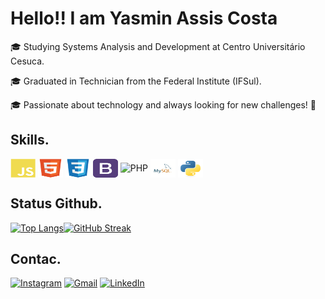 
<body>
  <div class="container">
    <div class="profile">
     <h1>Hello!! I am Yasmin Assis Costa</h1>
      <p>🎓 Studying Systems Analysis and Development at Centro Universitário Cesuca.</p>
      <p>🎓 Graduated in Technician from the Federal Institute (IFSul).</p>
      <p>🎓 Passionate about technology and always looking for new challenges! 🚀</p>
    </div>
   
  </div>

## Skills.

  <div class="technologies">
    <img align="center" height="30" width="40" src="https://raw.githubusercontent.com/devicons/devicon/master/icons/javascript/javascript-plain.svg" height="30" width="40" alt="Javascript">
    <img align="center" height="30" width="40" src="https://raw.githubusercontent.com/devicons/devicon/master/icons/html5/html5-original.svg" height="30" width="40" alt="HTML">
    <img align="center" height="30" width="40"src="https://raw.githubusercontent.com/devicons/devicon/master/icons/css3/css3-original.svg" height="30" width="40" alt="CSS">
    <img align="center" height="30" width="40"src="https://raw.githubusercontent.com/github/explore/80688e429a7d4ef2fca1e82350fe8e3517d3494d/topics/bootstrap/bootstrap.png" alt="Bootstrap">
    <img align="center" height="30" width="40" src="https://cdn.jsdelivr.net/gh/devicons/devicon/icons/php/php-original.svg" height="30" width="40" alt="PHP">
    <img align="center" height="30" width="40" src="https://raw.githubusercontent.com/github/explore/80688e429a7d4ef2fca1e82350fe8e3517d3494d/topics/mysql/mysql.png" alt="MySQL">
    <img align="center" height="30" width="40" src="https://raw.githubusercontent.com/devicons/devicon/master/icons/python/python-original.svg" alt="PYTHON">
  </div>
  
## Status Github. 

<div class="github-stats" style="display: flex;">
  <a href="https://github.com/YasminAssisCosta">
    <img width="300em" height="190em" src="https://github-readme-stats.vercel.app/api/top-langs/?username=YasminAssisCosta&layout=compact&langs_count=5&theme=dracula" alt="Top Langs" />
  </a>
  <a href="https://git.io/streak-stats">
    <img  height="190em" width="415em" src="https://streak-stats.demolab.com?user=YasminAssisCosta&theme=dracula" alt="GitHub Streak"  />
  </a>
</div>

  </div>

  ## Contac.
  <div class="contact">
    <a href="https://www.instagram.com/yasmi_assis/" target="_blank"><img src="https://img.shields.io/badge/-Instagram-%23E4405F?style=for-the-badge&logo=instagram&logoColor=white" alt="Instagram"></a>
    <a href="mailto:assisyasmin593@gmail.com"><img src="https://img.shields.io/badge/-Gmail-%23333?style=for-the-badge&logo=gmail&logoColor=white" alt="Gmail"></a>
    <a href="https://www.linkedin.com/in/yasmin-assis-47072920a/" target="_blank"><img src="https://img.shields.io/badge/-LinkedIn-%230077B5?style=for-the-badge&logo=linkedin&logoColor=white" alt="LinkedIn"></a>
  </div>




